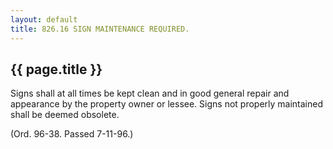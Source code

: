 ```yaml
---
layout: default 
title: 826.16 SIGN MAINTENANCE REQUIRED.
---
```


{{ page.title }}
----------------

Signs shall at all times be kept clean and in good general repair and
appearance by the property owner or lessee. Signs not properly
maintained shall be deemed obsolete.

(Ord. 96-38. Passed 7-11-96.)
